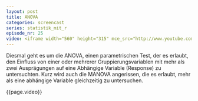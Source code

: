 ```yaml
---
layout: post
title: ANOVA
categories: screencast
series: statistik_mit_r
episode_nr: 25
video: <iframe width="560" height="315" mce_src="http://www.youtube.com/embed/1nQBQRFcbAA" frameborder="0" allowfullscreen="" src="http://www.youtube.com/embed/1nQBQRFcbAA"></iframe>
---
```


Diesmal geht es um die ANOVA, einen parametrischen Test, der es erlaubt, den Einfluss von einer oder mehrerer Gruppierungsvariablen mit mehr als zwei Ausprägungen auf eine Abhängige Variable (Response) zu untersuchten. Kurz wird auch die MANOVA angerissen, die es erlaubt, mehr als eine abhängige Variable gleichzeitig zu untersuchen.

{{page.video}}
